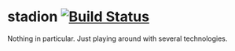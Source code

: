 stadion [![Build Status](https://secure.travis-ci.org/atreceno/stadion.png?branch=master)](http://travis-ci.org/atreceno/stadion)
=======

Nothing in particular. Just playing around with several technologies. 
